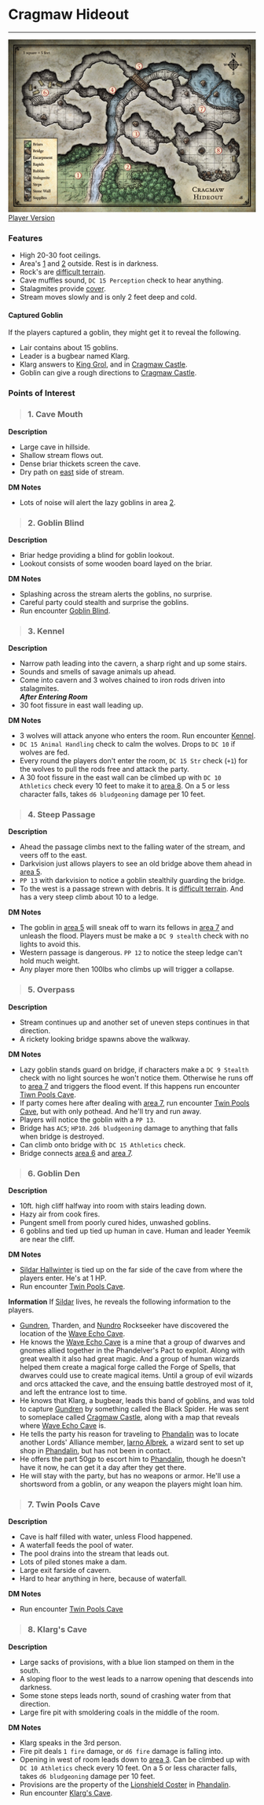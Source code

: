 # Cragmaw Hideout
---

![DM Map](./images/cragmaw-hideout.jpeg)
[Player Version](./images/cragmaw-hideout-player.jpeg)

### Features
- High 20-30 foot ceilings.
- Area's [1](#1-cave-mouth) and [2](#2-goblin-blind) outside. Rest is in darkness.
- Rock's are [difficult terrain](https://5e.tools/quickreference.html#bookref-quick,3,difficult%20terrain).
- Cave muffles sound, `DC 15 Perception` check to hear anything.
- Stalagmites provide [cover](https://5e.tools/quickreference.html#bookref-quick,3,cover).
- Stream moves slowly and is only 2 feet deep and cold.

#### Captured Goblin
If the players captured a goblin, they might get it to reveal the following.
 - Lair contains about 15 goblins.
 - Leader is a bugbear named Klarg.
 - Klarg answers to [King Grol](../npcs/king-grol.md), and in [Cragmaw Castle](./cragmaw-castle.md).
 - Goblin can give a rough directions to [Cragmaw Castle](./cragmaw-castle.md).

### Points of Interest
>### 1. Cave Mouth
**Description**
 - Large cave in hillside.
 - Shallow stream flows out.
 - Dense briar thickets screen the cave.
 - Dry path on [east](#2-goblin-blind) side of stream.

**DM Notes**  
 - Lots of noise will alert the lazy goblins in area [2](#2-goblin-blind).

>### 2. Goblin Blind
**Description**
 - Briar hedge providing a blind for goblin lookout.
 - Lookout consists of some wooden board layed on the briar.

**DM Notes**
 - Splashing across the stream alerts the goblins, no surprise.
 - Careful party could stealth and surprise the goblins.
 - Run encounter [Goblin Blind](../encounters/cragmaw-hideout-2-goblin-blind.md).

>### 3. Kennel
**Description**
 - Narrow path leading into the cavern, a sharp right and up some stairs.
 - Sounds and smells of savage animals up ahead.
 - Come into cavern and 3 wolves chained to iron rods driven into stalagmites.  
 _**After Entering Room**_
 - 30 foot fissure in east wall leading up.

 **DM Notes**  
 - 3 wolves will attack anyone who enters the room. Run encounter [Kennel](../encounters/cragmaw-hideout-3-kennel.md).
 - `DC 15 Animal Handling` check to calm the wolves. Drops to `DC 10` if wolves are fed.
 - Every round the players don't enter the room, `DC 15 Str` check (`+1`) for the wolves to pull the rods free and attack the party.
 - A 30 foot fissure in the east wall can be climbed up with `DC 10 Athletics` check every 10 feet to make it to [area 8](#8-klargs-cave). On a 5 or less character falls, takes `d6 bludgeoning` damage per 10 feet.
 
>### 4. Steep Passage
**Description**
- Ahead the passage climbs next to the falling water of the stream, and veers off to the east.
- Darkvision just allows players to see an old bridge above them ahead in [area 5](#5-overpass).
- `PP 13` with darkvision to notice a goblin stealthily  guarding the bridge.
- To the west is a passage strewn with debris. It is [difficult terrain](https://5e.tools/quickreference.html#bookref-quick,3,difficult%20terrain). And has a very steep climb about 10 to a ledge.

**DM Notes**
- The goblin in [area 5](#5-overpass) will sneak off to warn its fellows in [area 7](#7-twin-pools-cave) and unleash the flood. Players must be make a `DC 9 stealth` check with no lights to avoid this.
- Western passage is dangerous. `PP 12` to notice the steep ledge can't hold much weight.
- Any player more then 100lbs who climbs up will trigger a collapse.

>### 5. Overpass
**Description**
- Stream continues up and another set of uneven steps continues in that direction.
- A rickety looking bridge spawns above the walkway.

**DM Notes**
- Lazy goblin stands guard on bridge, if characters make a `DC 9 Stealth` check with no light sources he won't notice them. Otherwise he runs off to [area 7](#7-twin-pools-cave) and triggers the flood event. If this happens run encounter [Tiwn Pools Cave](../encounters/cragmaw-hideout-7-twin-pools-cave.md#dm-notes).
- If party comes here after dealing with [area 7](#7-twin-pools-cave), run encounter [Twin Pools Cave](../encounters/cragmaw-hideout-7-twin-pools-cave.md), but with only pothead. And he'll try and run away.
- Players will notice the goblin with a `PP 13`.
- Bridge has `AC5`; `HP10`. `2d6 bludgeoning` damage to anything that falls when bridge is destroyed.
- Can climb onto bridge with `DC 15 Athletics` check.
- Bridge connects [area 6](#6-goblin-den) and [area 7](#7-twin-pools-cave).

>### 6. Goblin Den
**Description**
- 10ft. high cliff halfway into room with stairs leading down.
- Hazy air from cook fires.
- Pungent smell from poorly cured hides, unwashed goblins.
- 6 goblins and tied up tied up human in cave. Human and leader Yeemik are near the cliff.

**DM Notes**
- [Sildar Hallwinter](../npcs/sildar-hallwinter.md) is tied up on the far side of the cave from where the players enter. He's at 1 HP.
- Run encounter [Twin Pools Cave](../encounters/cragmaw-hideout-7-twin-pools-cave.md).

**Information**
If [Sildar](../npcs/sildar-hallwinter.md) lives, he reveals the following information to the players.
- [Gundren](../npcs/gundren-rockseeker.md), Tharden, and [Nundro](../npcs/nundro-rockseeker.md) Rockseeker have discovered the location of the [Wave Echo Cave](../locations/wave-echo-cave.md).
- He knows the [Wave Echo Cave](../locations/wave-echo-cave.md) is a mine that a group of dwarves and gnomes allied together in the Phandelver's Pact to exploit. Along with great wealth it also had great magic. And a group of human wizards helped them create a magical forge called the Forge of Spells, that dwarves could use to create magical items. Until a group of evil wizards and orcs attacked the cave, and the ensuing battle destroyed most of it, and left the entrance lost to time.
- He knows that Klarg, a bugbear, leads this band of goblins, and was told to capture [Gundren](../npcs/gundren-rockseeker.md) by something called the Black Spider. He was sent to someplace called [Cragmaw Castle](../locations/cragmaw-castle.md), along with a map that reveals where [Wave Echo Cave](../locations/wave-echo-cave.md) is.
- He tells the party his reason for traveling to [Phandalin](../locations/phandalin.md) was to locate another Lords' Alliance member, [Iarno Albrek](../npcs/iarno-albrek.md), a wizard sent to set up shop in [Phandalin](../locations/phandalin.md), but has not been in contact.
- He offers the part 50gp to escort him to [Phandalin](../locations/phandalin.md), though he doesn't have it now, he can get it a day after they get there.
- He will stay with the party, but has no weapons or armor. He'll use a shortsword from a goblin, or any weapon the players might loan him.

>### 7. Twin Pools Cave
**Description**
- Cave is half filled with water, unless Flood happened.
- A waterfall feeds the pool of water.
- The pool drains into the stream that leads out.
- Lots of piled stones make a dam.
- Large exit farside of cavern.
- Hard to hear anything in here, because of waterfall.

**DM Notes**
- Run encounter [Twin Pools Cave](../encounters/cragmaw-hideout-7-twin-pools-cave.md)

>### 8. Klarg's Cave
**Description**
- Large sacks of provisions, with a blue lion stamped on them in the south.
- A sloping floor to the west leads to a narrow opening that descends into darkness.
- Some stone steps leads north, sound of crashing water from that direction.
- Large fire pit with smoldering coals in the middle of the room.

**DM Notes**
- Klarg speaks in the 3rd person.
- Fire pit deals `1 fire` damage, or `d6 fire` damage is falling into.
- Opening in west of room leads down to [area 3](#3-kennel). Can be climbed up with `DC 10 Athletics` check every 10 feet. On a 5 or less character falls, takes `d6 bludgeoning` damage per 10 feet.
- Provisions are the property of the [Lionshield Coster](../locations/phandalin.md#lionshield-coster) in [Phandalin](../locations/phandalin.md#lionshield-coster.md).
- Run encounter [Klarg's Cave](../encounters/cragmaw-hideout-8-klargs-cave.md).